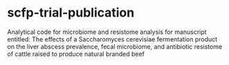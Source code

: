 # scfp-trial-publication
Analytical code for microbiome and resistome analysis for manuscript entitled: The effects of a Saccharomyces cerevisiae fermentation product on the liver abscess prevalence, fecal microbiome, and antibiotic resistome of cattle raised to produce natural branded beef
